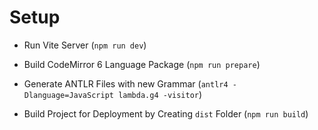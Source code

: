 # Setup

* Run Vite Server (`npm run dev`)

* Build CodeMirror 6 Language Package (`npm run prepare`)

* Generate ANTLR Files with new Grammar (`antlr4 -Dlanguage=JavaScript lambda.g4 -visitor`)

* Build Project for Deployment by Creating `dist` Folder (`npm run build`)